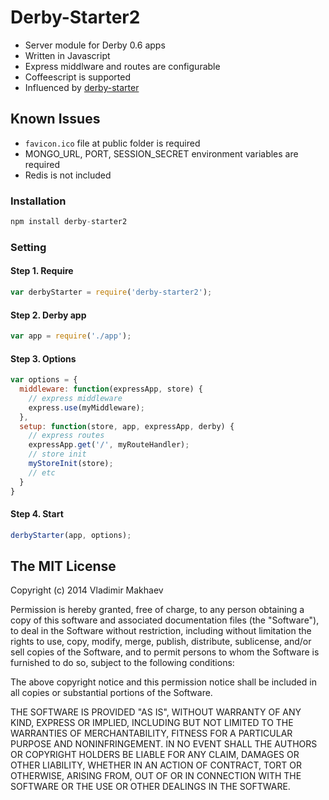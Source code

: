 # Derby-Starter2

- Server module for Derby 0.6 apps
- Written in Javascript
- Express middlware and routes are configurable
- Coffeescript is supported
- Influenced by [derby-starter](https://github.com/derbyjs/derby-starter)

## Known Issues
- `favicon.ico` file at public folder is required
- MONGO_URL, PORT, SESSION_SECRET environment variables are required
- Redis is not included

### Installation
```javascript
npm install derby-starter2
```

### Setting
#### Step 1. Require
```javascript
var derbyStarter = require('derby-starter2');
```
#### Step 2. Derby app
```javascript
var app = require('./app');
```
#### Step 3. Options
```javascript
var options = {
  middleware: function(expressApp, store) {
    // express middleware
    express.use(myMiddleware);
  },
  setup: function(store, app, expressApp, derby) {
    // express routes
    expressApp.get('/', myRouteHandler);
    // store init
    myStoreInit(store);
    // etc
  }
}
```
#### Step 4. Start
```javascript
derbyStarter(app, options);
```

## The MIT License

Copyright (c) 2014 Vladimir Makhaev

Permission is hereby granted, free of charge,
to any person obtaining a copy of this software and
associated documentation files (the "Software"), to
deal in the Software without restriction, including
without limitation the rights to use, copy, modify,
merge, publish, distribute, sublicense, and/or sell
copies of the Software, and to permit persons to whom
the Software is furnished to do so,
subject to the following conditions:

The above copyright notice and this permission notice
shall be included in all copies or substantial portions of the Software.

THE SOFTWARE IS PROVIDED "AS IS", WITHOUT WARRANTY OF ANY KIND,
EXPRESS OR IMPLIED, INCLUDING BUT NOT LIMITED TO THE WARRANTIES
OF MERCHANTABILITY, FITNESS FOR A PARTICULAR PURPOSE AND NONINFRINGEMENT.
IN NO EVENT SHALL THE AUTHORS OR COPYRIGHT HOLDERS BE LIABLE FOR
ANY CLAIM, DAMAGES OR OTHER LIABILITY, WHETHER IN AN ACTION OF CONTRACT,
TORT OR OTHERWISE, ARISING FROM, OUT OF OR IN CONNECTION WITH THE
SOFTWARE OR THE USE OR OTHER DEALINGS IN THE SOFTWARE.

